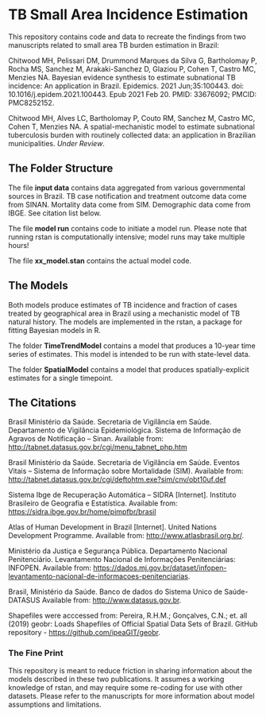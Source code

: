 # TB Small Area Incidence Estimation
This repository contains code and data to recreate the findings from two manuscripts related to small area TB burden estimation in Brazil: 

Chitwood MH, Pelissari DM, Drummond Marques da Silva G, Bartholomay P, Rocha MS, Sanchez M, Arakaki-Sanchez D, Glaziou P, Cohen T, Castro MC, Menzies NA. Bayesian evidence synthesis to estimate subnational TB incidence: An application in Brazil. Epidemics. 2021 Jun;35:100443. doi: 10.1016/j.epidem.2021.100443. Epub 2021 Feb 20. PMID: 33676092; PMCID: PMC8252152.

Chitwood MH, Alves LC, Bartholomay P, Couto RM, Sanchez M, Castro MC, Cohen T, Menzies NA. A spatial-mechanistic model to estimate subnational tuberculosis burden with routinely collected data: an application in Brazilian municipalities. *Under Review*.

## The Folder Structure
The file **input data** contains data aggregated from various governmental sources in Brazil. TB case notification and treatment outcome data come from SINAN. Mortality data come from SIM. Demographic data come from IBGE. See citation list below. 

The file **model run** contains code to initiate a model run. Please note that running rstan is computationally intensive; model runs may take multiple hours! 

The file **xx_model.stan** contains the actual model code. 

## The Models
Both models produce estimates of TB incidence and fraction of cases treated by geographical area in Brazil using a mechanistic model of TB natural history. The models are implemented in the rstan, a package for fitting Bayesian models in R. 

The folder **TimeTrendModel** contains a model that produces a 10-year time series of estimates. This model is intended to be run with state-level data. 

The folder **SpatialModel** contains a model that produces spatially-explicit estimates for a single timepoint. 

## The Citations
Brasil Ministério da Saúde. Secretaria de Vigilância em Saúde. Departamento de Vigilância Epidemiológica. Sistema de Informação de Agravos de Notificação – Sinan. Available from: http://tabnet.datasus.gov.br/cgi/menu_tabnet_php.htm 

Brasil Ministério da Saúde. Secretaria de Vigilância em Saúde. Eventos Vitais – Sistema de Informação sobre Mortalidade (SIM). Available from: http://tabnet.datasus.gov.br/cgi/deftohtm.exe?sim/cnv/obt10uf.def 

Sistema Ibge de Recuperação Automática – SIDRA [Internet]. Instituto Brasileiro de Geografia e Estatística. Available from: https://sidra.ibge.gov.br/home/pimpfbr/brasil 

Atlas of Human Development in Brazil [Internet]. United Nations Development Programme. Available from: http://www.atlasbrasil.org.br/. 
	
Ministério da Justiça e Segurança Pública. Departamento Nacional Penitenciário. Levantamento Nacional de Informações Penitenciárias: INFOPEN. Available from: https://dados.mj.gov.br/dataset/infopen-levantamento-nacional-de-informacoes-penitenciarias.

Brasil, Ministério da Saúde. Banco de dados do Sistema Unico de Saúde-DATASUS Available from: http://www.datasus.gov.br. 

Shapefiles were acccessed from: Pereira, R.H.M.; Gonçalves, C.N.; et. all (2019) geobr: Loads Shapefiles of Official Spatial Data Sets of Brazil. GitHub repository - https://github.com/ipeaGIT/geobr.

### The Fine Print
This repository is meant to reduce friction in sharing information about the models described in these two publications. It assumes a working knowledge of rstan, and may require some re-coding for use with other datasets. Please refer to the manuscripts for more information about model assumptions and limitations. 
